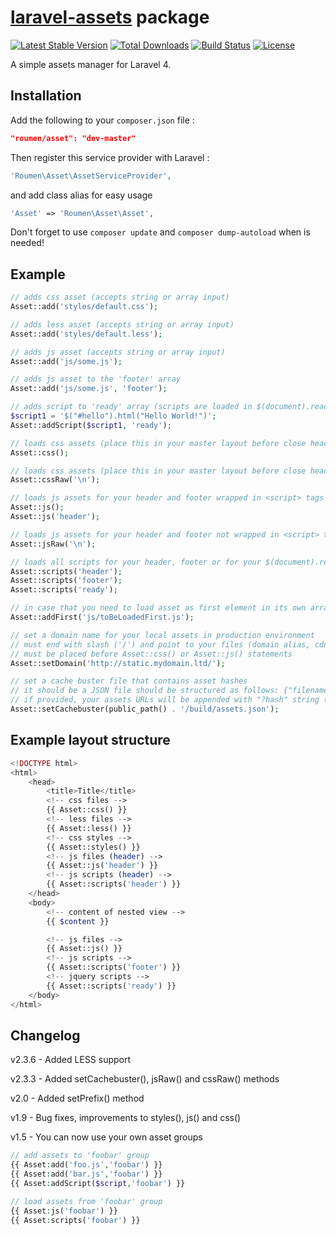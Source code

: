 # [laravel-assets](http://roumen.it/projects/laravel-assets) package

[![Latest Stable Version](https://poser.pugx.org/roumen/asset/version.png)](https://packagist.org/packages/roumen/asset) [![Total Downloads](https://poser.pugx.org/roumen/asset/d/total.png)](https://packagist.org/packages/roumen/asset) [![Build Status](https://travis-ci.org/RoumenDamianoff/laravel-assets.png?branch=master)](https://travis-ci.org/RoumenDamianoff/laravel-assets) [![License](https://poser.pugx.org/roumen/asset/license.png)](https://packagist.org/packages/roumen/asset)

A simple assets manager for Laravel 4.


## Installation

Add the following to your `composer.json` file :

```json
"roumen/asset": "dev-master"
```

Then register this service provider with Laravel :

```php
'Roumen\Asset\AssetServiceProvider',
```

and add class alias for easy usage
```php
'Asset' => 'Roumen\Asset\Asset',
```

Don't forget to use ``composer update`` and ``composer dump-autoload`` when is needed!

## Example

```php
// adds css asset (accepts string or array input)
Asset::add('styles/default.css');

// adds less asset (accepts string or array input)
Asset::add('styles/default.less');

// adds js asset (accepts string or array input)
Asset::add('js/some.js');

// adds js asset to the 'footer' array
Asset::add('js/some.js', 'footer');

// adds script to 'ready' array (scripts are loaded in $(document).ready() function)
$script1 = '$("#hello").html("Hello World!")';
Asset::addScript($script1, 'ready');

// loads css assets (place this in your master layout before close head tag) wrapped in <link> tags
Asset::css();

// loads css assets (place this in your master layout before close head tag) not wrapped in <link> tags and joined using a custom separator
Asset::cssRaw('\n');

// loads js assets for your header and footer wrapped in <script> tags
Asset::js();
Asset::js('header');

// loads js assets for your header and footer not wrapped in <script> tags and joined using a custom separator
Asset::jsRaw('\n');

// loads all scripts for your header, footer or for your $(document).ready() function
Asset::scripts('header');
Asset::scripts('footer');
Asset::scripts('ready');

// in case that you need to load asset as first element in its own array
Asset::addFirst('js/toBeLoadedFirst.js');

// set a domain name for your local assets in production environment
// must end with slash ('/') and point to your files (domain alias, cdn etc.)
// must be placed before Asset::css() or Asset::js() statements
Asset::setDomain('http://static.mydomain.ltd/');

// set a cache buster file that contains asset hashes
// it should be a JSON file should be structured as follows: {"filename.js":"hash","filename.css":"hash",...}
// if provided, your assets URLs will be appended with "?hash" string (e.g., http://example.com/filename.css?529e54acf891ccc6592f115afa1cc077)
Asset::setCachebuster(public_path() . '/build/assets.json');
```

## Example layout structure

```php
<!DOCTYPE html>
<html>
	<head>
		<title>Title</title>
		<!-- css files -->
		{{ Asset::css() }}
		<!-- less files -->
		{{ Asset::less() }}
		<!-- css styles -->
		{{ Asset::styles() }}
		<!-- js files (header) -->
		{{ Asset::js('header') }}
		<!-- js scripts (header) -->
		{{ Asset::scripts('header') }}
	</head>
	<body>
		<!-- content of nested view -->
		{{ $content }}

		<!-- js files -->
		{{ Asset::js() }}
		<!-- js scripts -->
		{{ Asset::scripts('footer') }}
		<!-- jquery scripts -->
		{{ Asset::scripts('ready') }}
	</body>
</html>
```
## Changelog

v2.3.6 - Added LESS support

v2.3.3 - Added setCachebuster(), jsRaw() and cssRaw() methods

v2.0 - Added setPrefix() method

v1.9 - Bug fixes, improvements to styles(), js() and css()

v1.5 - You can now use your own asset groups

```php
// add assets to 'foobar' group
{{ Asset:add('foo.js','foobar') }}
{{ Asset:add('bar.js','foobar') }}
{{ Asset:addScript($script,'foobar') }}

// load assets from 'foobar' group
{{ Asset:js('foobar') }}
{{ Asset:scripts('foobar') }}
```